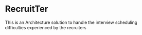 # RecruitTer

This is an Architecture solution to handle the interview scheduling difficulties experienced by the recruiters

